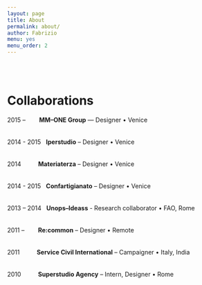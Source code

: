 ```yaml
---
layout: page
title: About
permalink: about/
author: Fabrizio
menu: yes
menu_order: 2
---
```

<br>
<br>
<h1>Collaborations</h1>

2015 – &nbsp;&nbsp;&nbsp;&nbsp;&nbsp;&nbsp; <b>MM–ONE Group</b> — Designer • Venice
<br>
<br>
<br>
2014 - 2015 &nbsp; <b>Iperstudio</b> – Designer • Venice
<br>
<br>
<br>
2014 &nbsp;&nbsp;&nbsp;&nbsp;&nbsp;&nbsp;&nbsp;&nbsp; <b>Materiaterza</b> – Designer • Venice
<br>
<br>
<br>
2014 - 2015 &nbsp; <b>Confartigianato</b> – Designer • Venice
<br>
<br>
<br>
2013 – 2014 &nbsp; <b>Unops–Ideass</b> - Research collaborator • FAO, Rome
<br>
<br>
<br>
2011 – &nbsp;&nbsp;&nbsp;&nbsp;&nbsp;&nbsp; <b>Re:common</b> – Designer • Remote
<br>
<br>
<br>
2011 &nbsp;&nbsp;&nbsp;&nbsp;&nbsp;&nbsp;&nbsp;&nbsp; <b>Service Civil International</b> – Campaigner • Italy, India
<br>
<br>
<br>
2010 &nbsp;&nbsp;&nbsp;&nbsp;&nbsp;&nbsp;&nbsp;&nbsp; <b>Superstudio Agency</b> – Intern, Designer • Rome


<!--
FFFF33
I graduated in 2014 at IUAV University of Venice, Master in Visual and Multimedia Communication – <a href="http://www.interaction-venice.com/" target="_blank">IxD program</a> – run by Gillian Crampton Smith and Philip Tabor.
-->

<!--
<p>
I joined as Interaction and Visual designer, <a href="http://www.iperstudio.net/" target="_blank"><font color="black">Iperstudio </a></font> Design Network for <font color="blue"><a href="https://www.careof.org/" target="_blank"><font color="black">C/O</a></font> web project and <a href="http://materiaterza.com/" target="_blank"><font color="black">Materiaterza</a></font> Design Collective for <a href="http://venice-future.com/" target="_blank"><font color="black">V>>F</a></font> project.
</p>
-->
<!--
I design communication strategies and interfaces, building navigation flow, wireframes, mockups and prototypes for web products.
<p>
<!-- I am a member of <a href="http://www.iperstudio.net/about" target="_blank">Iperstudio Design Network</a>. -->
<!--
As designer and illustrator I collaborated with agencies and organizations such as Unops—Ideass, Confartigianato Venezia, Re:common, Careof, Zeroviolenza, Superstudio media agency, BTM + Salviati, Materiaterza Design Collective.
-->
<br>

<p>
<!--
The latest project I worked on is <a href="https://www.careof.org/" target="_blank">Careof website</a>.
You can explore part of my work visiting <a href="http://fabriziogoglia.com//Projects/">Projects section</a> or <a href="http://www.iperstudio.net" target="_blank">Iperstudio website</a>. For collaborative inquiries or sharing ideas please contact me via <a href="mailto:info@fabriziogoglia.com">email</a>.
-->
</p>
